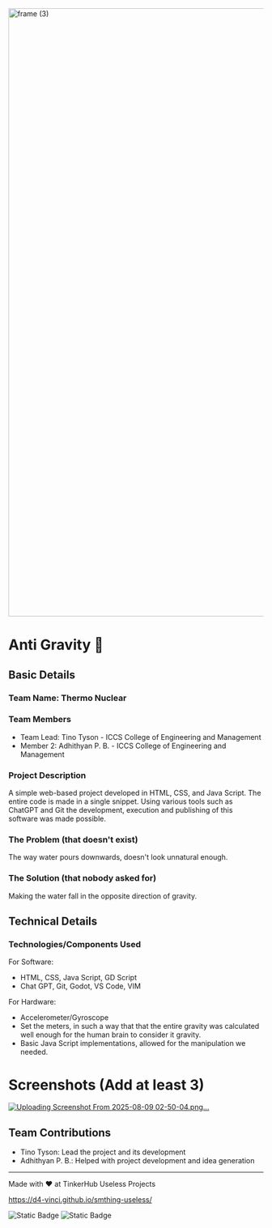<img width="3188" height="1202" alt="frame (3)" src="https://github.com/user-attachments/assets/517ad8e9-ad22-457d-9538-a9e62d137cd7" />


# Anti Gravity 🎯


## Basic Details
### Team Name: Thermo Nuclear


### Team Members
- Team Lead: Tino Tyson - ICCS College of Engineering and Management
- Member 2: Adhithyan P. B. - ICCS College of Engineering and Management

### Project Description
A simple web-based project developed in HTML, CSS, and Java Script. The entire code is made in a single snippet. Using various tools such as ChatGPT and Git the development, execution and publishing of this software was made possible.

### The Problem (that doesn't exist)
The way water pours downwards, doesn't look unnatural enough.

### The Solution (that nobody asked for)
Making the water fall in the opposite direction of gravity.

## Technical Details
### Technologies/Components Used
For Software:
- HTML, CSS, Java Script, GD Script
- Chat GPT, Git, Godot, VS Code, VIM

For Hardware:
- Accelerometer/Gyroscope
- Set the meters, in such a way that that the entire gravity was calculated well enough for the human brain to consider it gravity.
- Basic Java Script implementations, allowed for the manipulation we needed.

# Screenshots (Add at least 3)
[![Uploading Screenshot From 2025-08-09 02-50-04.png…]()](https://github.com/D4-Vinci/smthing-useless/compare/main...Screenshots)

## Team Contributions
- Tino Tyson: Lead the project and its development
- Adhithyan P. B.: Helped with project development and idea generation

---
Made with ❤️ at TinkerHub Useless Projects 

https://d4-vinci.github.io/smthing-useless/

![Static Badge](https://img.shields.io/badge/TinkerHub-24?color=%23000000&link=https%3A%2F%2Fwww.tinkerhub.org%2F)
![Static Badge](https://img.shields.io/badge/UselessProjects--25-25?link=https%3A%2F%2Fwww.tinkerhub.org%2Fevents%2FQ2Q1TQKX6Q%2FUseless%2520Projects)


